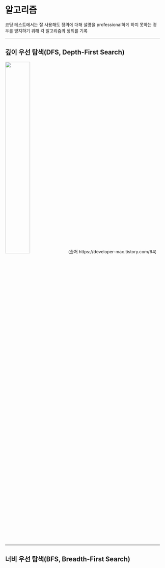
# 알고리즘
코딩 테스트에서는 잘 사용해도 정의에 대해 설명을 professional하게 하지 못하는 경우를 방지하기 위해 각 알고리즘의 정의를 기록

---
## 깊이 우선 탐색(DFS, Depth-First Search)

<img src="https://user-images.githubusercontent.com/101415950/194974462-2c650675-1607-4f56-bdb4-9bc5c61b5d45.gif" width="40%" height="40%">   
(출처 https://developer-mac.tistory.com/64)

---
## 너비 우선 탐색(BFS, Breadth-First Search)

